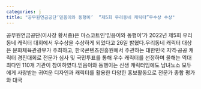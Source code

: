 ```yaml
---
categories: j
title: "공무원연금공단‘믿음이와 동행이’  “제5회 우리동네 캐릭터”우수상 수상"
---
```

공무원연금공단(이사장 황서종)은 마스코트인&lsquo;믿음이와 동행이&rsquo;가 2022년 제5회 우리동네 캐릭터 대회에서 우수상을 수상하게 되었다고 26일 밝혔다.우리동네 캐릭터 대상은 문화체육관광부가 주최하고, 한국콘텐츠진흥원에서 주관하는 대한민국 지역&middot;공공 캐릭터 경진대회로 전문가 심사 및 국민투표를 통해 우수 캐릭터를 선정하며 올해는 역대 최다인 110개 기관이 참여하였다.믿음이와 동행이는 신생 캐릭터임에도 남녀노소 모두에게 사랑받는 귀여운 디자인과 캐릭터를 활용한 다양한 홍보활동으로 전문가 종합 평가와 대국